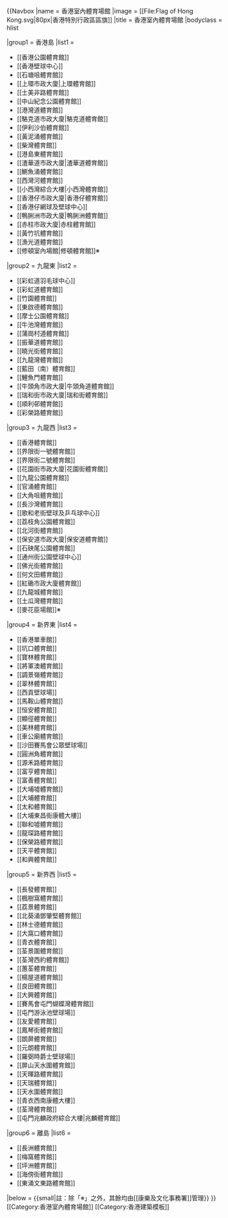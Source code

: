 {{Navbox
|name = 香港室內體育場館
|image = [[File:Flag of Hong Kong.svg|80px|香港特別行政區區旗]]
|title = 香港室內體育場館
|bodyclass = hlist

|group1 = 香港島
|list1 = 
* [[香港公園體育館]]
* [[香港壁球中心]]
* [[石塘咀體育館]]
* [[上環市政大廈|上環體育館]]
* [[士美非路體育館]]
* [[中山紀念公園體育館]]
* [[港灣道體育館]]
* [[駱克道市政大廈|駱克道體育館]]
* [[伊利沙伯體育館]]
* [[黃泥涌體育館]]
* [[柴灣體育館]]
* [[港島東體育館]]
* [[渣華道市政大廈|渣華道體育館]]
* [[鰂魚涌體育館]]
* [[西灣河體育館]]
* [[小西灣綜合大樓|小西灣體育館]]
* [[香港仔市政大廈|香港仔體育館]]
* [[香港仔網球及壁球中心]]
* [[鴨脷洲市政大廈|鴨脷洲體育館]]
* [[赤柱市政大廈|赤柱體育館]]
* [[黃竹坑體育館]]
* [[漁光道體育館]]
* [[修頓室內場館|修頓體育館]]※

|group2 = 九龍東
|list2 = 
* [[彩虹道羽毛球中心]]
* [[彩虹道體育館]]
* [[竹園體育館]]
* [[東啟德體育館]]
* [[摩士公園體育館]]
* [[牛池灣體育館]]
* [[蒲崗村道體育館]]
* [[振華道體育館]]
* [[曉光街體育館]]
* [[九龍灣體育館]]
* [[藍田（南）體育館]]
* [[鯉魚門體育館]]
* [[牛頭角市政大廈|牛頭角道體育館]]
* [[瑞和街市政大廈|瑞和街體育館]]
* [[順利邨體育館]]
* [[彩榮路體育館]]

|group3 = 九龍西
|list3 = 
* [[香港體育館]]
* [[界限街一號體育館]]
* [[界限街二號體育館]]
* [[花園街市政大廈|花園街體育館]]
* [[九龍公園體育館]]
* [[官涌體育館]]
* [[大角咀體育館]]
* [[長沙灣體育館]]
* [[歌和老街壁球及乒乓球中心]]
* [[荔枝角公園體育館]]
* [[北河街體育館]]
* [[保安道市政大廈|保安道體育館]]
* [[石硤尾公園體育館]]
* [[通州街公園壁球中心]]
* [[佛光街體育館]]
* [[何文田體育館]]
* [[紅磡市政大廈體育館]]
* [[九龍城體育館]]
* [[土瓜灣體育館]]
* [[麥花臣場館]]※

|group4 = 新界東
|list4 = 
* [[香港單車館]]
* [[坑口體育館]]
* [[寶林體育館]]
* [[將軍澳體育館]]
* [[調景嶺體育館]]
* [[翠林體育館]]
* [[西貢壁球場]]
* [[馬鞍山體育館]]
* [[恒安體育館]]
* [[顯徑體育館]]
* [[美林體育館]]
* [[車公廟體育館]]
* [[沙田賽馬會公眾壁球場]]
* [[圓洲角體育館]]
* [[源禾路體育館]]
* [[富亨體育館]]
* [[富善體育館]]
* [[大埔墟體育館]]
* [[大埔體育館]]
* [[太和體育館]]
* [[大埔東昌街康體大樓]]
* [[聯和墟體育館]]
* [[龍琛路體育館]]
* [[保榮路體育館]]
* [[天平體育館]]
* [[和興體育館]]

|group5 = 新界西
|list5 = 
* [[長發體育館]]
* [[楓樹窩體育館]]
* [[荔景體育館]]
* [[北葵涌鄧肇堅體育館]]
* [[林士德體育館]]
* [[大窩口體育館]]
* [[青衣體育館]]
* [[荃景圍體育館]]
* [[荃灣西約體育館]]
* [[蕙荃體育館]]
* [[楊屋道體育館]]
* [[良田體育館]]
* [[大興體育館]]
* [[賽馬會屯門蝴蝶灣體育館]]
* [[屯門游泳池壁球場]]
* [[友愛體育館]]
* [[鳳琴街體育館]]
* [[朗屏體育館]]
* [[元朗體育館]]
* [[羅弼時爵士壁球場]]
* [[屏山天水圍體育館]]
* [[天暉路體育館]]
* [[天瑞體育館]]
* [[天水圍體育館]]
* [[青衣西南康體大樓]]
* [[荃灣體育館]]
* [[屯門兆麟政府綜合大樓|兆麟體育館]]

|group6 = 離島
|list6 = 
* [[長洲體育館]]
* [[梅窩體育館]]
* [[坪洲體育館]]
* [[海傍街體育館]]
* [[東涌文東路體育館]]

|below = {{small|註：除「※」之外，其餘均由[[康樂及文化事務署]]管理}}
}}<includeonly>
[[Category:香港室內體育場館]]
</includeonly><noinclude>
[[Category:香港建築模板]]
</noinclude>